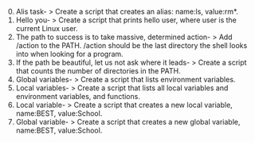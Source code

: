 0. Alis task- > Create a script that creates an alias: name:ls, value:rm*.
1. Hello you- > Create a script that prints hello user, where user is the current Linux user.
2. The path to success is to take massive, determined action- > Add /action to the PATH. /action should be the last directory the shell looks into when looking for a program.
3. If the path be beautiful, let us not ask where it leads- > Create a script that counts the number of directories in the PATH.
4. Global variables- > Create a script that lists environment variables.
5. Local variables- > Create a script that lists all local variables and environment variables, and functions.
6. Local variable- > Create a script that creates a new local variable, name:BEST, value:School.
7. Global variable- > Create a script that creates a new global variable, name:BEST, value:School.
